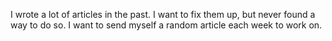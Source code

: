 I wrote a lot of articles in the past. I want to fix them up, but never found a way to do so. I want to send myself a random article each week to work on. 